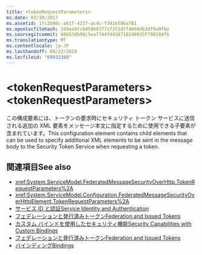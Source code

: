 ```yaml
---
title: <tokenRequestParameters>
ms.date: 03/30/2017
ms.assetid: 1fc2b90c-a61f-4337-ac4c-f341e596a781
ms.openlocfilehash: 2d9ee4fc6458683771f3f2d7f4666db3df9a9f6e
ms.sourcegitcommit: 68653db98c5ea7744fd438710248935f70020dfb
ms.translationtype: MT
ms.contentlocale: ja-JP
ms.lasthandoff: 08/22/2019
ms.locfileid: "69932388"
---
```

# <a name="tokenrequestparameters"></a><span data-ttu-id="f4404-101">\<tokenRequestParameters></span><span class="sxs-lookup"><span data-stu-id="f4404-101">\<tokenRequestParameters></span></span>
<span data-ttu-id="f4404-102">この構成要素には、トークンの要求時にセキュリティ トークン サービスに送信される追加の XML 要素をメッセージ本文に指定するために使用できる子要素が含まれています。</span><span class="sxs-lookup"><span data-stu-id="f4404-102">This configuration element contains child elements that can be used to specify additional XML elements to be sent in the message body to the Security Token Service when requesting a token.</span></span>  
  
## <a name="see-also"></a><span data-ttu-id="f4404-103">関連項目</span><span class="sxs-lookup"><span data-stu-id="f4404-103">See also</span></span>

- <xref:System.ServiceModel.FederatedMessageSecurityOverHttp.TokenRequestParameters%2A>
- <xref:System.ServiceModel.Configuration.FederatedMessageSecurityOverHttpElement.TokenRequestParameters%2A>
- [<span data-ttu-id="f4404-104">サービス ID と認証</span><span class="sxs-lookup"><span data-stu-id="f4404-104">Service Identity and Authentication</span></span>](../../../wcf/feature-details/service-identity-and-authentication.md)
- [<span data-ttu-id="f4404-105">フェデレーションと発行済みトークン</span><span class="sxs-lookup"><span data-stu-id="f4404-105">Federation and Issued Tokens</span></span>](../../../wcf/feature-details/federation-and-issued-tokens.md)
- [<span data-ttu-id="f4404-106">カスタム バインドを使用したセキュリティ機能</span><span class="sxs-lookup"><span data-stu-id="f4404-106">Security Capabilities with Custom Bindings</span></span>](../../../wcf/feature-details/security-capabilities-with-custom-bindings.md)
- [<span data-ttu-id="f4404-107">フェデレーションと発行済みトークン</span><span class="sxs-lookup"><span data-stu-id="f4404-107">Federation and Issued Tokens</span></span>](../../../wcf/feature-details/federation-and-issued-tokens.md)
- [<span data-ttu-id="f4404-108">バインディング</span><span class="sxs-lookup"><span data-stu-id="f4404-108">Bindings</span></span>](../../../wcf/bindings.md)
